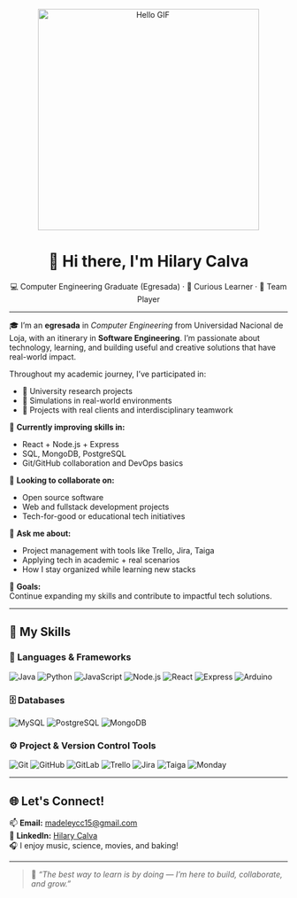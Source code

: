 <!-- Banner GIF -->
<p align="center">
  <img src="https://i.pinimg.com/originals/48/ae/34/48ae34c6139c51f22f73ce96f9d88aa0.gif" width="400" alt="Hello GIF"/>
</p>

<h1 align="center">👋 Hi there, I'm Hilary Calva</h1>

<p align="center">
  💻 Computer Engineering Graduate (Egresada) · 🌸 Curious Learner · 🤝 Team Player
</p>

---

🎓 I’m an **egresada** in *Computer Engineering* from Universidad Nacional de Loja, with an itinerary in **Software Engineering**. I’m passionate about technology, learning, and building useful and creative solutions that have real-world impact.

Throughout my academic journey, I’ve participated in:

- 🧪 University research projects  
- 💼 Simulations in real-world environments  
- 🤝 Projects with real clients and interdisciplinary teamwork  

🌱 **Currently improving skills in:**
- React + Node.js + Express  
- SQL, MongoDB, PostgreSQL  
- Git/GitHub collaboration and DevOps basics  

👯 **Looking to collaborate on:**  
- Open source software  
- Web and fullstack development projects  
- Tech-for-good or educational tech initiatives  

💬 **Ask me about:**  
- Project management with tools like Trello, Jira, Taiga  
- Applying tech in academic + real scenarios  
- How I stay organized while learning new stacks  

🎯 **Goals:**  
Continue expanding my skills and contribute to impactful tech solutions.

---

## 🔧 My Skills

### 🧠 Languages & Frameworks
![Java](https://img.shields.io/badge/-Java-007396?style=flat&logo=java)
![Python](https://img.shields.io/badge/-Python-3776AB?style=flat&logo=python)
![JavaScript](https://img.shields.io/badge/-JavaScript-F7DF1E?style=flat&logo=javascript&logoColor=000)
![Node.js](https://img.shields.io/badge/-Node.js-339933?style=flat&logo=node.js)
![React](https://img.shields.io/badge/-React-61DAFB?style=flat&logo=react)
![Express](https://img.shields.io/badge/-Express-000000?style=flat&logo=express)
![Arduino](https://img.shields.io/badge/-Arduino-00979D?style=flat&logo=arduino)

### 🗄️ Databases
![MySQL](https://img.shields.io/badge/-MySQL-4479A1?style=flat&logo=mysql)
![PostgreSQL](https://img.shields.io/badge/-PostgreSQL-4169E1?style=flat&logo=postgresql)
![MongoDB](https://img.shields.io/badge/-MongoDB-47A248?style=flat&logo=mongodb)

### ⚙️ Project & Version Control Tools
![Git](https://img.shields.io/badge/-Git-F05032?style=flat&logo=git)
![GitHub](https://img.shields.io/badge/-GitHub-181717?style=flat&logo=github)
![GitLab](https://img.shields.io/badge/-GitLab-FC6D26?style=flat&logo=gitlab)
![Trello](https://img.shields.io/badge/-Trello-0052CC?style=flat&logo=trello)
![Jira](https://img.shields.io/badge/-Jira-0052CC?style=flat&logo=jira)
![Taiga](https://img.shields.io/badge/-Taiga-3BE8B0?style=flat&logo=taiga)
![Monday](https://img.shields.io/badge/-Monday-ff6d00?style=flat&logo=monzo)

---

## 🌐 Let's Connect!

📫 **Email:** madeleycc15@gmail.com  
🔗 **LinkedIn:** [Hilary Calva](https://www.linkedin.com/public-profile/settings?lipi=urn%3Ali%3Apage%3Ad_flagship3_profile_self_edit_contact-info%3BlYCco3b8QFqjKScqq7pUeg%3D%3D)  
🎧 I enjoy music, science, movies, and baking!  

---

> 💬 *“The best way to learn is by doing — I’m here to build, collaborate, and grow.”*


